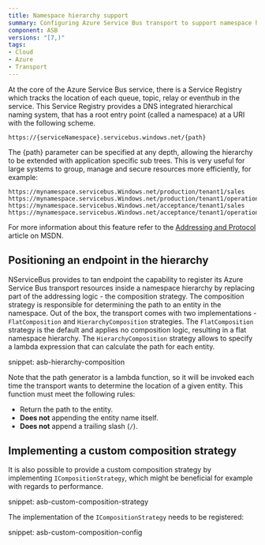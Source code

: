 ```yaml
---
title: Namespace hierarchy support
summary: Configuring Azure Service Bus transport to support namespace hierarchies.
component: ASB
versions: "[7,)"
tags:
- Cloud
- Azure
- Transport
---
```


At the core of the Azure Service Bus service, there is a Service Registry which tracks the location of each queue, topic, relay or eventhub in the service. This Service Registry provides a DNS integrated hierarchical naming system, that has a root entry point (called a namespace) at a URI with the following scheme.

```no-highlight
https://{serviceNamespace}.servicebus.windows.net/{path}
```

The {path} parameter can be specified at any depth, allowing the hierarchy to be extended with application specific sub trees. This is very useful for large systems to group, manage and secure resources more efficiently, for example:

```no-highlight
https://mynamespace.servicebus.Windows.net/production/tenant1/sales
https://mynamespace.servicebus.Windows.net/production/tenant1/operations
https://mynamespace.servicebus.Windows.net/acceptance/tenant1/sales
https://mynamespace.servicebus.Windows.net/acceptance/tenant1/operations
```

For more information about this feature refer to the [Addressing and Protocol](https://msdn.microsoft.com/en-us/library/azure/hh780781.aspx) article on MSDN.


## Positioning an endpoint in the hierarchy

NServiceBus provides to tan endpoint the capability to register its Azure Service Bus transport resources inside a namespace hierarchy by replacing part of the addressing logic - the composition strategy. The composition strategy is responsible for determining the path to an entity in the namespace. Out of the box, the transport comes with two implementations - `FlatComposition` and `HierarchyComposition` strategies. The `FlatComposition` strategy is the default and applies no composition logic, resulting in a flat namespace hierarchy. The `HierarchyComposition` strategy allows to specify a lambda expression that can calculate the path for each entity.

snippet: asb-hierarchy-composition

Note that the path generator is a lambda function, so it will be invoked each time the transport wants to determine the location of a given entity. This function must meet the following rules:

 * Return the path to the entity.
 * **Does not** appending the entity name itself.
 * **Does not** append a trailing slash (`/`).


## Implementing a custom composition strategy

It is also possible to provide a custom composition strategy by implementing `ICompositionStrategy`, which might be beneficial for example with regards to performance.

snippet: asb-custom-composition-strategy

The implementation of the `ICompositionStrategy` needs to be registered:

snippet: asb-custom-composition-config